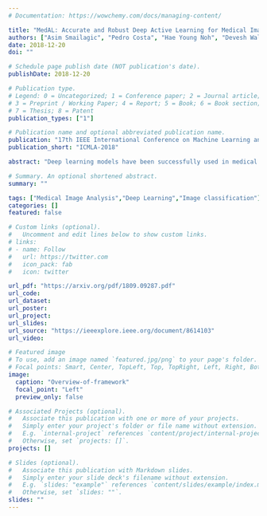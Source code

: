 ```yaml
---
# Documentation: https://wowchemy.com/docs/managing-content/

title: "MedAL: Accurate and Robust Deep Active Learning for Medical Image Analysis"
authors: ["Asim Smailagic", "Pedro Costa", "Hae Young Noh", "Devesh Walawalkar", "Kartik Khandelwal", "Adrian Galdran", "Mostafa Mirshekari", "Jonathon Fagert", "Susu Xu", "Pei Zhang", "Aurélio Campilho"]
date: 2018-12-20
doi: ""

# Schedule page publish date (NOT publication's date).
publishDate: 2018-12-20

# Publication type.
# Legend: 0 = Uncategorized; 1 = Conference paper; 2 = Journal article;
# 3 = Preprint / Working Paper; 4 = Report; 5 = Book; 6 = Book section;
# 7 = Thesis; 8 = Patent
publication_types: ["1"]

# Publication name and optional abbreviated publication name.
publication: "17th IEEE International Conference on Machine Learning and Applications 2020"
publication_short: "ICMLA-2018"

abstract: "Deep learning models have been successfully used in medical image analysis problems but they require a large amount of labeled images to obtain good performance. However, such large labeled datasets are costly to acquire. Active learning techniques can be used to minimize the number of required training labels while maximizing the model's performance. In this work, we propose a novel sampling method that queries the unlabeled examples that maximize the average distance to all training set examples in a learned feature space. We then extend our sampling method to define a better initial training set, without the need for a trained model, by using Oriented FAST and Rotated BRIEF (ORB) feature descriptors. We validate MedAL on 3 medical image datasets and show that our method is robust to different dataset properties. MedAL is also efficient, achieving 80% accuracy on the task of Diabetic Retinopathy detection using only 425 labeled images, corresponding to a 32% reduction in the number of required labeled examples compared to the standard uncertainty sampling technique, and a 40% reduction compared to random sampling."

# Summary. An optional shortened abstract.
summary: ""

tags: ["Medical Image Analysis","Deep Learning","Image classification"]
categories: []
featured: false

# Custom links (optional).
#   Uncomment and edit lines below to show custom links.
# links:
# - name: Follow
#   url: https://twitter.com
#   icon_pack: fab
#   icon: twitter

url_pdf: "https://arxiv.org/pdf/1809.09287.pdf"
url_code:
url_dataset:
url_poster:
url_project:
url_slides:
url_source: "https://ieeexplore.ieee.org/document/8614103"
url_video:

# Featured image
# To use, add an image named `featured.jpg/png` to your page's folder. 
# Focal points: Smart, Center, TopLeft, Top, TopRight, Left, Right, BottomLeft, Bottom, BottomRight.
image:
  caption: "Overview-of-framework"
  focal_point: "Left"
  preview_only: false

# Associated Projects (optional).
#   Associate this publication with one or more of your projects.
#   Simply enter your project's folder or file name without extension.
#   E.g. `internal-project` references `content/project/internal-project/index.md`.
#   Otherwise, set `projects: []`.
projects: []

# Slides (optional).
#   Associate this publication with Markdown slides.
#   Simply enter your slide deck's filename without extension.
#   E.g. `slides: "example"` references `content/slides/example/index.md`.
#   Otherwise, set `slides: ""`.
slides: ""
---
```

